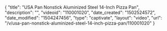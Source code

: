 {
    "title": "USA Pan Nonstick Aluminized Steel 14-Inch Pizza Pan",
    "description": "",
    "videoid": "110001020",
    "date_created": "1502524572",
    "date_modified": "1504247456",
    "type": "captivate",
    "layout": "video",
    "url": "\/v\/usa-pan-nonstick-aluminized-steel-14-inch-pizza-pan\/110001020"
}